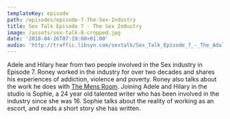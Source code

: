 ```yaml
---
templateKey: episode
path: /episodes/episode-7-The-Sex-Industry
title: Sex Talk Episode 7 - The Sex Industry
image: /assets/sex-talk-8-cropped.jpg
date: '2018-04-26T07:19:00+01:00'
audio: 'http://traffic.libsyn.com/sextalk/Sex_Talk_Episode_7_-_The_Adult_Industry.mp3'
---
```

Adele and Hilary hear from two people involved in the Sex industry in Episode 7. Roney worked in the industry for over two decades and shares his experiences of addiction, violence and poverty. Roney also talks about the work he does with [The Mens Room](http://www.mroom.co.uk/). Joining Adele and Hilary in the studio is Sophie, a 24 year old talented writer who has been involved in the industry since she was 16. Sophie talks about the reality of working as an escort, and reads a short story she has written.
